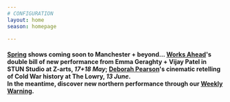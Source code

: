 ```yaml
---
# CONFIGURATION
layout: home
season: homepage

---
```

#### [Spring](/current/2018-springsummer) shows coming soon to Manchester + beyond… [Works Ahead](/current/2018-worksahead)'s double bill of new performance from Emma Geraghty + Vijay Patel in STUN Studio at Z-arts, *17+18 May*; [Deborah Pearson](/current/2018-springsummer/pearson)'s cinematic retelling of Cold War history at The Lowry, *13 June*.<br>In the meantime, discover new northern performance through our <a href="http://wordofwarning.posthaven.com" target="_blank">Weekly Warning</a>.
